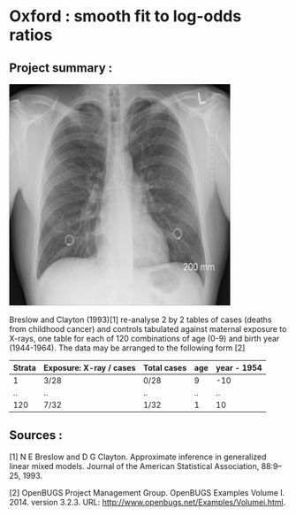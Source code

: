 # Oxford : smooth fit to log-odds ratios

## Project summary :

<img src="data/chest.jpg" data-canonical-src="data/chest.jpg" width="400" height="400" />

Breslow and Clayton (1993)[1] re-analyse 2 by 2 tables of cases (deaths from childhood cancer)
and controls tabulated against maternal exposure to X-rays, one table for each of 120
combinations of age (0-9) and birth year (1944-1964). The data may be arranged to the following
form [2]

| Strata | Exposure: X-ray / cases | Total cases | age | year - 1954 |
|--------|-------------------------|-------------|-----|-------------|
| 1      | 3/28                    | 0/28        | 9   | -10         |
| ..     | ..                      | ..          | ..  | ..          |
| 120    | 7/32                    | 1/32        | 1   | 10          |

## Sources : 
[1]	N E Breslow and D G Clayton. Approximate inference in generalized linear mixed models. Journal of the American Statistical Association, 88:9–25, 1993.

[2]	OpenBUGS Project Management Group. OpenBUGS Examples Volume I. 2014. version 3.2.3. URL: http://www.openbugs.net/Examples/Volumei.html.

